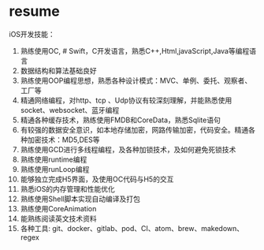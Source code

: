 
# resume

iOS开发技能：

1. 熟练使用OC, # Swift，C开发语言，熟悉C++,Html,javaScript,Java等编程语言
2. 数据结构和算法基础良好
3. 熟练使用OOP编程思想，熟悉各种设计模式：MVC、单例、委托、观察者、工厂等
4. 精通网络编程，对http、tcp 、Udp协议有较深刻理解，并能熟悉使用socket、websocket、蓝牙编程
5. 精通各种缓存技术，熟练使用FMDB和CoreData，熟悉Sqlite语句
6. 有较强的数据安全意识，如本地存储加密，网路传输加密，代码安全。精通各种加密技术：MD5,DES等
7. 熟练使用GCD进行多线程编程，及各种加锁技术，及如何避免死锁技术
8. 熟练使用runtime编程
9. 熟练使用runLoop编程
10. 能够独立完成H5界面，及使用OC代码与H5的交互
11. 熟悉iOS的内存管理和性能优化
12. 熟练使用Shell脚本实现自动编译及打包
13. 熟练使用CoreAnimation
14. 能熟练阅读英文技术资料
15. 各种工具: git、docker、gitlab、pod、CI、atom、brew、makedown、regex

